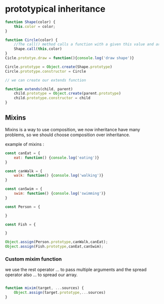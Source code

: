 # prototypical inheritance

```javascript
function Shape(color) {
    this.color = color;
}

function Circle(color) {
    //The call() method calls a function with a given this value and arguments provided individually.
    Shape.call(this,color)
}
Cicle.prototye.draw = function(){console.log('draw shape')}

Circle.prototype = Object.create(Shape.prototype)
Circle.prototype.constructor = Circle

// we can create our extends function

function extends(child, parent)
    child.prototype = Object.create(parent.prototype)
    child.prototype.constructor = child
}

```

## Mixins 

Mixins is a way to use composition, we now inheritance have many problems, so we should choose composition over inheritance.

example of mixins :

```javascript
const canEat = {
    eat: function() {console.log('eating')}
}

const canWalk = {
    walk: function() {console.log('walking')}
}

const canSwim = {
    swim: function() {console.log('swimming')}
}

const Person = {

}

const Fish = {

}

Object.assign(Person.prototype,canWalk,canEat);
Object.assign(Fish.prototype,canEat,canSwim);


```

### Custom mixim function

we use the rest operator ... to pass multiple arguments and the spread operator also ... to spread our array.

```javascript

function mixim(target, ...sources) {
    Object.assign(target.prototype,...sources)
}
```


